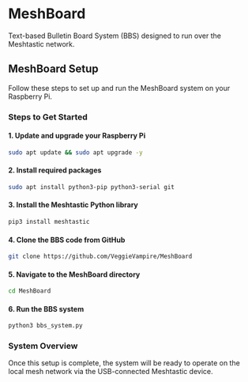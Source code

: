 # MeshBoard
Text-based Bulletin Board System (BBS) designed to run over the Meshtastic network.

## MeshBoard Setup

Follow these steps to set up and run the MeshBoard system on your Raspberry Pi.

### Steps to Get Started

#### 1. Update and upgrade your Raspberry Pi
```bash
sudo apt update && sudo apt upgrade -y
```

#### 2. Install required packages
```bash
sudo apt install python3-pip python3-serial git
```

#### 3. Install the Meshtastic Python library
```bash
pip3 install meshtastic
```

#### 4. Clone the BBS code from GitHub
```bash
git clone https://github.com/VeggieVampire/MeshBoard
```

#### 5. Navigate to the MeshBoard directory
```bash
cd MeshBoard
```

#### 6. Run the BBS system
```bash
python3 bbs_system.py
```

### System Overview

Once this setup is complete, the system will be ready to operate on the local mesh network via the USB-connected Meshtastic device.
